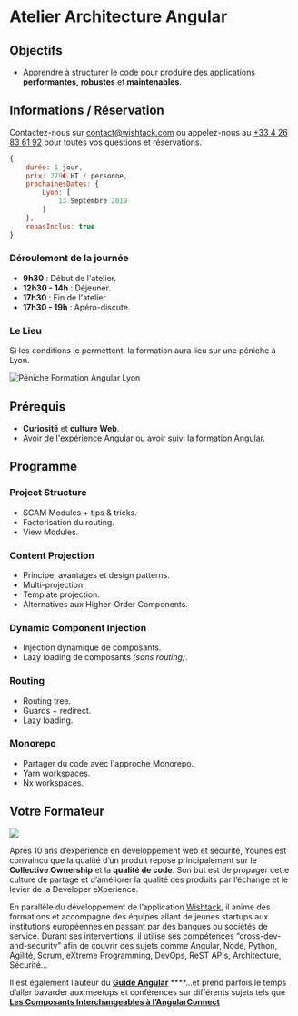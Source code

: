 # Atelier Architecture Angular

## Objectifs

* Apprendre à structurer le code pour produire des applications **performantes**, **robustes** et **maintenables**.

## Informations / Réservation

Contactez-nous sur [contact@wishtack.com](mailto:contact@wishtack.com) ou appelez-nous au [+33 4 26 83 61 92](tel:+33426836192) pour toutes vos questions et réservations.

```javascript
{
    durée: 1 jour,
    prix: 279€ HT / personne,
    prochainesDates: {
        Lyon: [
            13 Septembre 2019
        ]
    },
    repasInclus: true
}
```

### Déroulement de la journée

* **9h30** : Début de l'atelier.
* **12h30 - 14h** : Déjeuner.
* **17h30** : Fin de l'atelier
* **17h30 - 19h** : Apéro-discute.

### Le Lieu

Si les conditions le permettent, la formation aura lieu sur une péniche à Lyon.

![P&#xE9;niche Formation Angular Lyon](../.gitbook/assets/peniche-lyon.png)

## Prérequis

* **Curiosité** et **culture Web**.
* Avoir de l'expérience Angular ou avoir suivi la [formation Angular](formation-angular.md).

## Programme

### Project Structure

* SCAM Modules + tips & tricks.
* Factorisation du routing.
* View Modules.

### **Content Projection**

* Principe, avantages et design patterns.
* Multi-projection.
* Template projection.
* Alternatives aux Higher-Order Components.

### Dynamic Component Injection

* Injection dynamique de composants.
* Lazy loading de composants _\(sans routing\)_.

### **Routing**

* Routing tree.
* Guards + redirect.
* Lazy loading.

### Monorepo

* Partager du code avec l'approche Monorepo.
* Yarn workspaces.
* Nx workspaces.

## Votre Formateur

![](../.gitbook/assets/younes-circle-small.png)

Après 10 ans d’expérience en développement web et sécurité, Younes est convaincu que la qualité d’un produit repose principalement sur le **Collective Ownership** et la **qualité de code**. Son but est de propager cette culture de partage et d’améliorer la qualité des produits par l’échange et le levier de la Developer eXperience.

En parallèle du développement de l’application [Wishtack](https://www.wishtack.com/), il anime des formations et accompagne des équipes allant de jeunes startups aux institutions européennes en passant par des banques ou sociétés de service. Durant ses interventions, il utilise ses compétences “cross-dev-and-security” afin de couvrir des sujets comme Angular, Node, Python, Agilité, Scrum, eXtreme Programming, DevOps, ReST APIs, Architecture, Sécurité…

Il est également l’auteur du [**Guide Angular**](https://guide-angular.wishtack.io/) ****…et prend parfois le temps d’aller bavarder aux meetups et conférences sur différents sujets tels que [**Les Composants Interchangeables à l’AngularConnect**](https://youtu.be/nX_HhiqmFAI)

